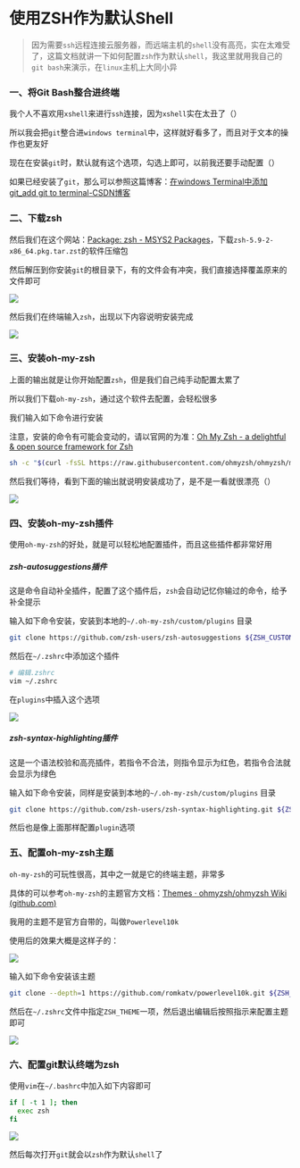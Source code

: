 # 使用ZSH作为默认Shell

> 因为需要`ssh`远程连接云服务器，而远端主机的`shell`没有高亮，实在太难受了，这篇文档就讲一下如何配置`zsh`作为默认`shell`，我这里就用我自己的`git bash`来演示，在`linux`主机上大同小异



### 一、将Git Bash整合进终端

我个人不喜欢用`xshell`来进行`ssh`连接，因为`xshell`实在太丑了（）

所以我会把`git`整合进`windows terminal`中，这样就好看多了，而且对于文本的操作也更友好

现在在安装`git`时，默认就有这个选项，勾选上即可，以前我还要手动配置（）

如果已经安装了`git`，那么可以参照这篇博客：[在windows Terminal中添加git_add git to terminal-CSDN博客](https://blog.csdn.net/michaelxuzhi___/article/details/106559172)





### 二、下载zsh

然后我们在这个网站：[Package: zsh - MSYS2 Packages](https://packages.msys2.org/package/zsh?repo=msys&variant=x86_64)，下载`zsh-5.9-2-x86_64.pkg.tar.zst`的软件压缩包

然后解压到你安装`git`的根目录下，有的文件会有冲突，我们直接选择覆盖原来的文件即可

![](http://ldmblog.ifoodin.com/20231004220459.png)



然后我们在终端输入`zsh`，出现以下内容说明安装完成

![](http://ldmblog.ifoodin.com/20231004174007.png)





### 三、安装oh-my-zsh

上面的输出就是让你开始配置`zsh`，但是我们自己纯手动配置太累了

所以我们下载`oh-my-zsh`，通过这个软件去配置，会轻松很多

我们输入如下命令进行安装

注意，安装的命令有可能会变动的，请以官网的为准：[Oh My Zsh - a delightful & open source framework for Zsh](https://ohmyz.sh/#install)

```sh
sh -c "$(curl -fsSL https://raw.githubusercontent.com/ohmyzsh/ohmyzsh/master/tools/install.sh)"
```

然后我们等待，看到下面的输出就说明安装成功了，是不是一看就很漂亮（）

![](http://ldmblog.ifoodin.com/20231004174858.png)





### 四、安装oh-my-zsh插件

使用`oh-my-zsh`的好处，就是可以轻松地配置插件，而且这些插件都非常好用



##### zsh-autosuggestions插件

这是命令自动补全插件，配置了这个插件后，`zsh`会自动记忆你输过的命令，给予补全提示

输入如下命令安装，安装到本地的`~/.oh-my-zsh/custom/plugins` 目录

```sh
git clone https://github.com/zsh-users/zsh-autosuggestions ${ZSH_CUSTOM:-~/.oh-my-zsh/custom}/plugins/zsh-autosuggestions
```

然后在`~/.zshrc`中添加这个插件

```sh
# 编辑.zshrc
vim ~/.zshrc
```

在`plugins`中插入这个选项

![](http://ldmblog.ifoodin.com/20231004222636.png)



##### zsh-syntax-highlighting插件

这是一个语法校验和高亮插件，若指令不合法，则指令显示为红色，若指令合法就会显示为绿色

输入如下命令安装，同样是安装到本地的`~/.oh-my-zsh/custom/plugins` 目录

```sh
git clone https://github.com/zsh-users/zsh-syntax-highlighting.git ${ZSH_CUSTOM:-~/.oh-my-zsh/custom}/plugins/zsh-syntax-highlighting 
```

然后也是像上面那样配置`plugin`选项





### 五、配置oh-my-zsh主题

`oh-my-zsh`的可玩性很高，其中之一就是它的终端主题，非常多

具体的可以参考`oh-my-zsh`的主题官方文档：[Themes · ohmyzsh/ohmyzsh Wiki (github.com)](https://github.com/ohmyzsh/ohmyzsh/wiki/Themes)

我用的主题不是官方自带的，叫做`Powerlevel10k`

使用后的效果大概是这样子的：

![](http://ldmblog.ifoodin.com/20231004215238.png)

输入如下命令安装该主题

```sh
git clone --depth=1 https://github.com/romkatv/powerlevel10k.git ${ZSH_CUSTOM:-$HOME/.oh-my-zsh/custom}/themes/powerlevel10k
```

然后在`~/.zshrc`文件中指定`ZSH_THEME`一项，然后退出编辑后按照指示来配置主题即可

![](http://ldmblog.ifoodin.com/20231004224013.png)





### 六、配置git默认终端为zsh

使用`vim`在`~/.bashrc`中加入如下内容即可

```sh
if [ -t 1 ]; then
  exec zsh
fi
```

![](http://ldmblog.ifoodin.com/20231004224258.png)

然后每次打开`git`就会以`zsh`作为默认`shell`了